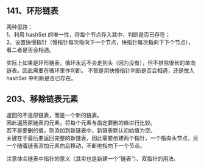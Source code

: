 ## 141、环形链表

两种思路：  
1、利用 hashSet 的唯一性，将每个节点存入其中，判断是否已存在；  
2、设置快慢指针（慢指针每次指向下一个节点，快指针每次指向下下个节点），
看二者是否会相遇。

实际上如果是环形链表，循环永远不会走到头（因为没有），但不排除很长的单向链表。因此需要在循环里作判断。
不管是用快慢指针判断是否会相遇，还是放入 hashSet 中判断是否已存在。

## 203、移除链表元素

返回的不是原链表，而是一个新的链表。   
因此遍历原链表的元素，将每个元素与指定要删的值进行比较。   
若不是要删的值，则添加到新链表中，新链表默认初始值为空。   
关键在于最后要返回完整的新链表，因此需要创建两个指针，一个指向头节点，另一个随着链表添加元素向后移动，不断地指向下一个节点。   


注意体会链表中指针的意义（其实也是新建一个”链表“）、双指针的用法。